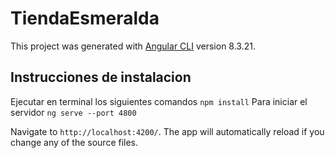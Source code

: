 # TiendaEsmeralda

This project was generated with [Angular CLI](https://github.com/angular/angular-cli) version 8.3.21.

## Instrucciones de instalacion 



Ejecutar en terminal los siguientes comandos `npm install`
Para iniciar el servidor `ng serve --port 4800`

Navigate to `http://localhost:4200/`. The app will automatically reload if you change any of the source files.


